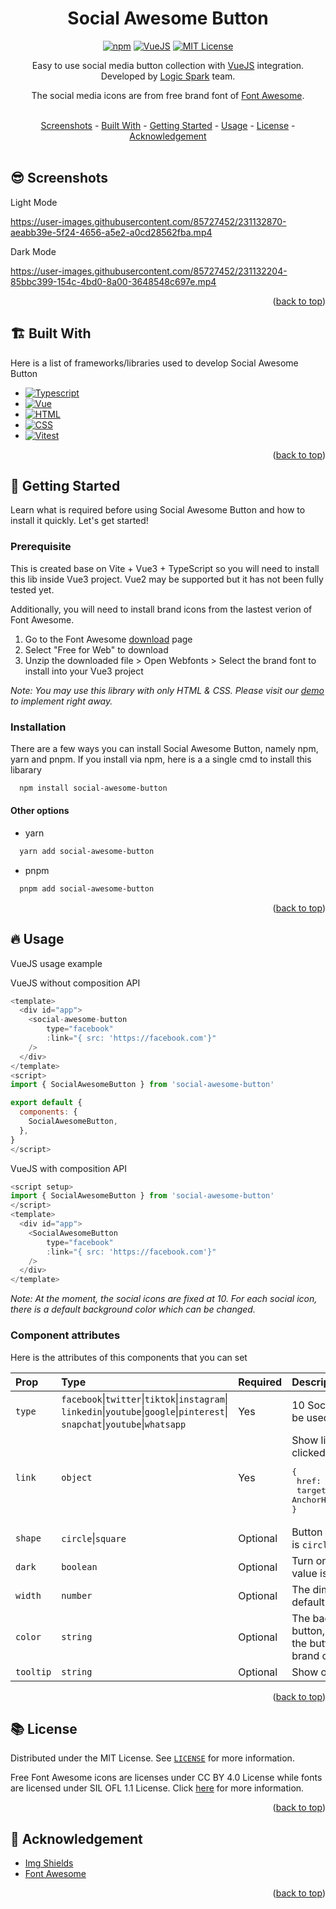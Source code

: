 <a id="readme-top"></a>

<div align="center">
  <h1>Social Awesome Button</h1>
  
  [![npm](https://img.shields.io/npm/v/social-awesome-button)][package-url]
  [![VueJS](https://img.shields.io/badge/VueJS-3.0.x-%2341B883)][vue-url]
  [![MIT License](https://img.shields.io/badge/License-MIT-green.svg)](https://github.com/logicspark/social-awesome-button/blob/main/LICENSE)
  
  
</div>

<p align=center> Easy to use social media button collection with <a href="https://vuejs.org/">VueJS<a/> integration. Developed by <a href="https://logicspark.com">Logic Spark</a> team. </p>

<p align=center> The social media icons are from free brand font of <a href="https://fontawesome.com/">Font Awesome<a/>. </p>
<br>

<div align="center">
  <a href="#sunglasses-screenshots">Screenshots</a> - 
  <a href="#building_construction-built-with">Built With</a> - 
  <a href="#rocket-getting-started">Getting Started</a> - 
  <a href="#fire-usage">Usage</a> -
  <a href="#books-license">License</a> -
  <a href="#pray-acknowledgement">Acknowledgement</a>
</div>

<br>

## :sunglasses: Screenshots

Light Mode

https://user-images.githubusercontent.com/85727452/231132870-aeabb39e-5f24-4656-a5e2-a0cd28562fba.mp4

Dark Mode

https://user-images.githubusercontent.com/85727452/231132204-85bbc399-154c-4bd0-8a00-3648548c697e.mp4

<p align="right">(<a href="#readme-top">back to top</a>)

## :building_construction: Built With

Here is a list of frameworks/libraries used to develop Social Awesome Button

- [![Typescript][typescript]][typescript-url]
- [![Vue][vue]][vue-url]
- [![HTML][html]][html-url]
- [![CSS][css]][css-url]
- [![Vitest][vitest]][vitest-url]

<p align="right">(<a href="#readme-top">back to top</a>)

## :rocket: Getting Started

Learn what is required before using Social Awesome Button and how to install it quickly. Let's get started!

### Prerequisite

This is created base on Vite + Vue3 + TypeScript so you will need to install this lib inside Vue3 project. Vue2 may be supported but it has not been fully tested yet.
  
Additionally, you will need to install brand icons from the lastest verion of Font Awesome.

1. Go to the Font Awesome [download](https://fontawesome.com/download) page
2. Select "Free for Web" to download
3. Unzip the downloaded file > Open Webfonts > Select the brand font to install into your Vue3 project

_Note: You may use this library with only HTML & CSS. Please visit our [demo](https://social-awesome-button.logicspark.com) to implement right away._

### Installation

There are a few ways you can install Social Awesome Button, namely npm, yarn and pnpm. If you install via npm, here is a a single cmd to install this libarary

```sh
  npm install social-awesome-button
```

#### Other options

- yarn

```sh
  yarn add social-awesome-button
```

- pnpm

```sh
  pnpm add social-awesome-button
```

<p align="right">(<a href="#readme-top">back to top</a>)

## :fire: Usage

VueJS usage example

VueJS without composition API

```javascript
<template>
  <div id="app">
    <social-awesome-button
        type="facebook"
        :link="{ src: 'https://facebook.com'}"
    />
  </div>
</template>
<script>
import { SocialAwesomeButton } from 'social-awesome-button'

export default {
  components: {
    SocialAwesomeButton,
  },
}
</script>
```

VueJS with composition API

```javascript
<script setup>
import { SocialAwesomeButton } from 'social-awesome-button'
</script>
<template>
  <div id="app">
    <SocialAwesomeButton
        type="facebook"
        :link="{ src: 'https://facebook.com'}"
    />
  </div>
</template>

```
_Note: At the moment, the social icons are fixed at 10. For each social icon, there is a default background color which can be changed._


### Component attributes

Here is the attributes of this components that you can set

| Prop     | Type                                                       | Required | Description                                                                                                                 |
| :------- | :--------------------------------------------------------- | :------- | :-------------------------------------------------------------------------------------------------------------------------- |
| `type`   | `facebook`\|`twitter`\|`tiktok`\|`instagram`\|<br>`linkedin`\|`youtube`\|`google`\|`pinterest`\|<br>`snapchat`\|`youtube`\|`whatsapp` | Yes      | 10 Social media icons that can be used. |
| `link`   | `object`                                                   | Yes      | Show link of a button when it is clicked<br><pre>{<br> href: string; <br> target?: AnchorHTMLAttributes["target"] <br>}</pre> |
| `shape`  | `circle`\|`square`                                         | Optional | Button shape. The defaul value is `circle`.                                                                                   |
| `dark`   | `boolean`                                                  | Optional | Turn on dark mode. The default value is FALSE.                                                                                 |
| `width`  | `number`                                                   | Optional | The dimension of a button. The default value is 40.                                                                           |
| `color`  | `string`                                                   | Optional | The background color of a button, and if it's not specified, the button will use the default brand color. |
| `tooltip` | `string`                                                   | Optional | Show or hide a tooltip message                                                                                   |

<p align="right">(<a href="#readme-top">back to top</a>)
  
  
[TypeScript]: https://img.shields.io/badge/typescript-007ACC?style=for-the-badge&logo=typescript&logoColor=white
[typescript-url]: https://www.typescriptlang.org/
[Html]: https://img.shields.io/badge/HTML-239120?style=for-the-badge&logo=html5&logoColor=white
[html-url]: https://www.w3schools.com/html/
[Css]: https://img.shields.io/badge/CSS-239120?&style=for-the-badge&logo=css3&logoColor=white
[css-url]: https://www.w3schools.com/css/
[Vue]: https://img.shields.io/badge/vue.js-42B883?style=for-the-badge&logo=vuedotjs&logoColor=white
[Vue-url]: https://vuejs.org/
[Vitest]: https://img.shields.io/badge/vitest-edd532?style=for-the-badge&logo=vitest&logoColor=black
[vitest-url]: https://vitest.dev/
[package-url]: https://www.npmjs.com/package/social-awesome-button

## :books: License

Distributed under the MIT License. See [`LICENSE`](https://github.com/logicspark/social-awesome-button/blob/main/LICENSE) for more information.
  
Free Font Awesome icons are licenses under CC BY 4.0 License while fonts are licensed under SIL OFL 1.1 License. Click [here](https://fontawesome.com/license/free) for more information.

<p align="right">(<a href="#readme-top">back to top</a>)

## :pray: Acknowledgement

- [Img Shields](https://shields.io)
- [Font Awesome](https://fontawesome.com/)

<p align="right">(<a href="#readme-top">back to top</a>)
